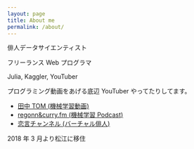 ```yaml
---
layout: page
title: About me
permalink: /about/
---
```


俳人データサイエンティスト

フリーランス Web プログラマ

Julia, Kaggler, YouTuber

プログラミング動画をあげる底辺 YouTuber やってたりしてます。

- [田中 TOM (機械学習動画)](https://www.youtube.com/channel/UCWXXSB94_CUAYD7XgdLzvBg)
- [regonn&curry.fm (機械学習 Podcast)](https://regonn-curry-fm.github.io/)
- [恋言チャンネル (バーチャル俳人)](https://www.youtube.com/channel/UCg6N2lmVe6GE3CvShuv6bTg)

2018 年 3 月より松江に移住
